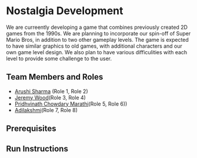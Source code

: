 # Nostalgia Development

We are curreently developing a game that combines previously created 2D games from the 1990s. We are planning to incorporate our spin-off of Super Mario Bros, in addition to two other gameplay levels. The game is expected to have similar graphics to old games, with additional characters and our own game level design. We also plan to have various difficulities with each level to provide some challenge to the user.

## Team Members and Roles

* [Arushi Sharma](https://github.com/Arushi64/-CIS641-HW2-Sharma) (Role 1, Role 2)
* [Jeremy Wood](https://github.com/woodjer18/CIS641-HW2-Wood.git)(Role 3, Role 4)
* [Pridhvinath Chowdary Marathi](https://github.com/Pridhvi2297/CIS641-HW2-Marathi)(Role 5, Role 6))
* [Adilakshmi](https://github.com/adi798915/641-Hw2-jammigumpula)(Role 7, Role 8)

## Prerequisites

## Run Instructions
